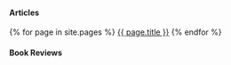 #### Articles
<div class="pages">
  {% for page in site.pages %}
    <a href="{{ page.url }}">{{ page.title }}</a>  
  {% endfor %}
</div>

#### Book Reviews
